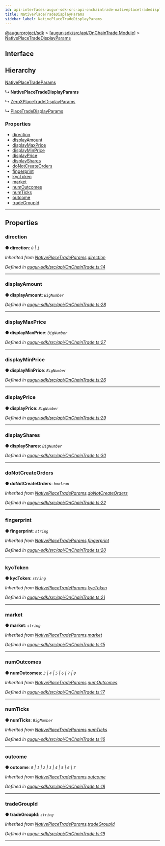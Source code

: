 ```yaml
---
id: api-interfaces-augur-sdk-src-api-onchaintrade-nativeplacetradedisplayparams
title: NativePlaceTradeDisplayParams
sidebar_label: NativePlaceTradeDisplayParams
---
```


[@augurproject/sdk](api-readme.md) > [[augur-sdk/src/api/OnChainTrade Module]](api-modules-augur-sdk-src-api-onchaintrade-module.md) > [NativePlaceTradeDisplayParams](api-interfaces-augur-sdk-src-api-onchaintrade-nativeplacetradedisplayparams.md)

## Interface

## Hierarchy

 [NativePlaceTradeParams](api-interfaces-augur-sdk-src-api-onchaintrade-nativeplacetradeparams.md)

**↳ NativePlaceTradeDisplayParams**

↳  [ZeroXPlaceTradeDisplayParams](api-interfaces-augur-sdk-src-api-zerox-zeroxplacetradedisplayparams.md)

↳  [PlaceTradeDisplayParams](api-interfaces-augur-sdk-src-api-trade-placetradedisplayparams.md)

### Properties

* [direction](api-interfaces-augur-sdk-src-api-onchaintrade-nativeplacetradedisplayparams.md#direction)
* [displayAmount](api-interfaces-augur-sdk-src-api-onchaintrade-nativeplacetradedisplayparams.md#displayamount)
* [displayMaxPrice](api-interfaces-augur-sdk-src-api-onchaintrade-nativeplacetradedisplayparams.md#displaymaxprice)
* [displayMinPrice](api-interfaces-augur-sdk-src-api-onchaintrade-nativeplacetradedisplayparams.md#displayminprice)
* [displayPrice](api-interfaces-augur-sdk-src-api-onchaintrade-nativeplacetradedisplayparams.md#displayprice)
* [displayShares](api-interfaces-augur-sdk-src-api-onchaintrade-nativeplacetradedisplayparams.md#displayshares)
* [doNotCreateOrders](api-interfaces-augur-sdk-src-api-onchaintrade-nativeplacetradedisplayparams.md#donotcreateorders)
* [fingerprint](api-interfaces-augur-sdk-src-api-onchaintrade-nativeplacetradedisplayparams.md#fingerprint)
* [kycToken](api-interfaces-augur-sdk-src-api-onchaintrade-nativeplacetradedisplayparams.md#kyctoken)
* [market](api-interfaces-augur-sdk-src-api-onchaintrade-nativeplacetradedisplayparams.md#market)
* [numOutcomes](api-interfaces-augur-sdk-src-api-onchaintrade-nativeplacetradedisplayparams.md#numoutcomes)
* [numTicks](api-interfaces-augur-sdk-src-api-onchaintrade-nativeplacetradedisplayparams.md#numticks)
* [outcome](api-interfaces-augur-sdk-src-api-onchaintrade-nativeplacetradedisplayparams.md#outcome)
* [tradeGroupId](api-interfaces-augur-sdk-src-api-onchaintrade-nativeplacetradedisplayparams.md#tradegroupid)

---

## Properties

<a id="direction"></a>

###  direction

**● direction**: *`0` \| `1`*

*Inherited from [NativePlaceTradeParams](api-interfaces-augur-sdk-src-api-onchaintrade-nativeplacetradeparams.md).[direction](api-interfaces-augur-sdk-src-api-onchaintrade-nativeplacetradeparams.md#direction)*

*Defined in [augur-sdk/src/api/OnChainTrade.ts:14](https://github.com/AugurProject/augur/blob/0787bf1a23/packages/augur-sdk/src/api/OnChainTrade.ts#L14)*

___
<a id="displayamount"></a>

###  displayAmount

**● displayAmount**: *`BigNumber`*

*Defined in [augur-sdk/src/api/OnChainTrade.ts:28](https://github.com/AugurProject/augur/blob/0787bf1a23/packages/augur-sdk/src/api/OnChainTrade.ts#L28)*

___
<a id="displaymaxprice"></a>

###  displayMaxPrice

**● displayMaxPrice**: *`BigNumber`*

*Defined in [augur-sdk/src/api/OnChainTrade.ts:27](https://github.com/AugurProject/augur/blob/0787bf1a23/packages/augur-sdk/src/api/OnChainTrade.ts#L27)*

___
<a id="displayminprice"></a>

###  displayMinPrice

**● displayMinPrice**: *`BigNumber`*

*Defined in [augur-sdk/src/api/OnChainTrade.ts:26](https://github.com/AugurProject/augur/blob/0787bf1a23/packages/augur-sdk/src/api/OnChainTrade.ts#L26)*

___
<a id="displayprice"></a>

###  displayPrice

**● displayPrice**: *`BigNumber`*

*Defined in [augur-sdk/src/api/OnChainTrade.ts:29](https://github.com/AugurProject/augur/blob/0787bf1a23/packages/augur-sdk/src/api/OnChainTrade.ts#L29)*

___
<a id="displayshares"></a>

###  displayShares

**● displayShares**: *`BigNumber`*

*Defined in [augur-sdk/src/api/OnChainTrade.ts:30](https://github.com/AugurProject/augur/blob/0787bf1a23/packages/augur-sdk/src/api/OnChainTrade.ts#L30)*

___
<a id="donotcreateorders"></a>

###  doNotCreateOrders

**● doNotCreateOrders**: *`boolean`*

*Inherited from [NativePlaceTradeParams](api-interfaces-augur-sdk-src-api-onchaintrade-nativeplacetradeparams.md).[doNotCreateOrders](api-interfaces-augur-sdk-src-api-onchaintrade-nativeplacetradeparams.md#donotcreateorders)*

*Defined in [augur-sdk/src/api/OnChainTrade.ts:22](https://github.com/AugurProject/augur/blob/0787bf1a23/packages/augur-sdk/src/api/OnChainTrade.ts#L22)*

___
<a id="fingerprint"></a>

###  fingerprint

**● fingerprint**: *`string`*

*Inherited from [NativePlaceTradeParams](api-interfaces-augur-sdk-src-api-onchaintrade-nativeplacetradeparams.md).[fingerprint](api-interfaces-augur-sdk-src-api-onchaintrade-nativeplacetradeparams.md#fingerprint)*

*Defined in [augur-sdk/src/api/OnChainTrade.ts:20](https://github.com/AugurProject/augur/blob/0787bf1a23/packages/augur-sdk/src/api/OnChainTrade.ts#L20)*

___
<a id="kyctoken"></a>

###  kycToken

**● kycToken**: *`string`*

*Inherited from [NativePlaceTradeParams](api-interfaces-augur-sdk-src-api-onchaintrade-nativeplacetradeparams.md).[kycToken](api-interfaces-augur-sdk-src-api-onchaintrade-nativeplacetradeparams.md#kyctoken)*

*Defined in [augur-sdk/src/api/OnChainTrade.ts:21](https://github.com/AugurProject/augur/blob/0787bf1a23/packages/augur-sdk/src/api/OnChainTrade.ts#L21)*

___
<a id="market"></a>

###  market

**● market**: *`string`*

*Inherited from [NativePlaceTradeParams](api-interfaces-augur-sdk-src-api-onchaintrade-nativeplacetradeparams.md).[market](api-interfaces-augur-sdk-src-api-onchaintrade-nativeplacetradeparams.md#market)*

*Defined in [augur-sdk/src/api/OnChainTrade.ts:15](https://github.com/AugurProject/augur/blob/0787bf1a23/packages/augur-sdk/src/api/OnChainTrade.ts#L15)*

___
<a id="numoutcomes"></a>

###  numOutcomes

**● numOutcomes**: *`3` \| `4` \| `5` \| `6` \| `7` \| `8`*

*Inherited from [NativePlaceTradeParams](api-interfaces-augur-sdk-src-api-onchaintrade-nativeplacetradeparams.md).[numOutcomes](api-interfaces-augur-sdk-src-api-onchaintrade-nativeplacetradeparams.md#numoutcomes)*

*Defined in [augur-sdk/src/api/OnChainTrade.ts:17](https://github.com/AugurProject/augur/blob/0787bf1a23/packages/augur-sdk/src/api/OnChainTrade.ts#L17)*

___
<a id="numticks"></a>

###  numTicks

**● numTicks**: *`BigNumber`*

*Inherited from [NativePlaceTradeParams](api-interfaces-augur-sdk-src-api-onchaintrade-nativeplacetradeparams.md).[numTicks](api-interfaces-augur-sdk-src-api-onchaintrade-nativeplacetradeparams.md#numticks)*

*Defined in [augur-sdk/src/api/OnChainTrade.ts:16](https://github.com/AugurProject/augur/blob/0787bf1a23/packages/augur-sdk/src/api/OnChainTrade.ts#L16)*

___
<a id="outcome"></a>

###  outcome

**● outcome**: *`0` \| `1` \| `2` \| `3` \| `4` \| `5` \| `6` \| `7`*

*Inherited from [NativePlaceTradeParams](api-interfaces-augur-sdk-src-api-onchaintrade-nativeplacetradeparams.md).[outcome](api-interfaces-augur-sdk-src-api-onchaintrade-nativeplacetradeparams.md#outcome)*

*Defined in [augur-sdk/src/api/OnChainTrade.ts:18](https://github.com/AugurProject/augur/blob/0787bf1a23/packages/augur-sdk/src/api/OnChainTrade.ts#L18)*

___
<a id="tradegroupid"></a>

###  tradeGroupId

**● tradeGroupId**: *`string`*

*Inherited from [NativePlaceTradeParams](api-interfaces-augur-sdk-src-api-onchaintrade-nativeplacetradeparams.md).[tradeGroupId](api-interfaces-augur-sdk-src-api-onchaintrade-nativeplacetradeparams.md#tradegroupid)*

*Defined in [augur-sdk/src/api/OnChainTrade.ts:19](https://github.com/AugurProject/augur/blob/0787bf1a23/packages/augur-sdk/src/api/OnChainTrade.ts#L19)*

___

